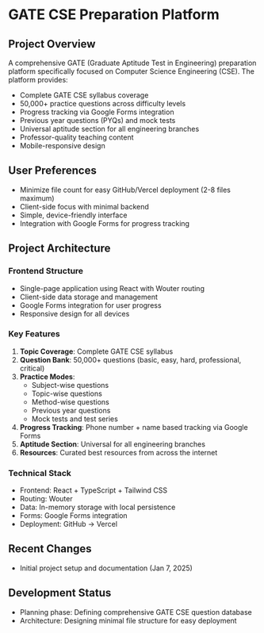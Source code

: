 # GATE CSE Preparation Platform

## Project Overview
A comprehensive GATE (Graduate Aptitude Test in Engineering) preparation platform specifically focused on Computer Science Engineering (CSE). The platform provides:
- Complete GATE CSE syllabus coverage
- 50,000+ practice questions across difficulty levels
- Progress tracking via Google Forms integration
- Previous year questions (PYQs) and mock tests
- Universal aptitude section for all engineering branches
- Professor-quality teaching content
- Mobile-responsive design

## User Preferences
- Minimize file count for easy GitHub/Vercel deployment (2-8 files maximum)
- Client-side focus with minimal backend
- Simple, device-friendly interface
- Integration with Google Forms for progress tracking

## Project Architecture
### Frontend Structure
- Single-page application using React with Wouter routing
- Client-side data storage and management
- Google Forms integration for user progress
- Responsive design for all devices

### Key Features
1. **Topic Coverage**: Complete GATE CSE syllabus
2. **Question Bank**: 50,000+ questions (basic, easy, hard, professional, critical)
3. **Practice Modes**: 
   - Subject-wise questions
   - Topic-wise questions
   - Method-wise questions
   - Previous year questions
   - Mock tests and test series
4. **Progress Tracking**: Phone number + name based tracking via Google Forms
5. **Aptitude Section**: Universal for all engineering branches
6. **Resources**: Curated best resources from across the internet

### Technical Stack
- Frontend: React + TypeScript + Tailwind CSS
- Routing: Wouter
- Data: In-memory storage with local persistence
- Forms: Google Forms integration
- Deployment: GitHub → Vercel

## Recent Changes
- Initial project setup and documentation (Jan 7, 2025)

## Development Status
- Planning phase: Defining comprehensive GATE CSE question database
- Architecture: Designing minimal file structure for easy deployment